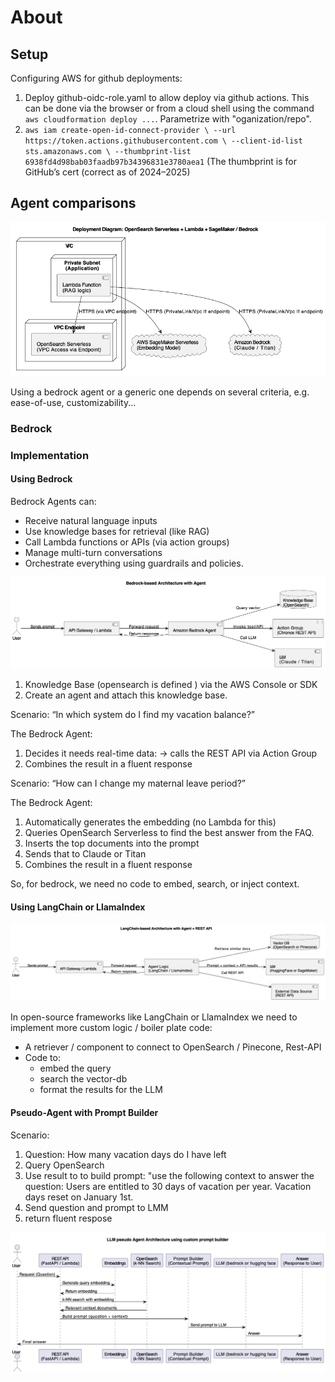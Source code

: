 # About

## Setup

Configuring AWS for github deployments:

1. Deploy github-oidc-role.yaml to allow deploy via github actions. This can be done via the browser or from a cloud shell using the command `aws cloudformation deploy ...`. Parametrize with "oganization/repo".
2. `aws iam create-open-id-connect-provider \
  --url https://token.actions.githubusercontent.com \
  --client-id-list sts.amazonaws.com \
  --thumbprint-list 6938fd4d98bab03faadb97b34396831e3780aea1`
  (The thumbprint is for GitHub’s cert (correct as of 2024–2025)


## Agent comparisons

![LLM Deployment View](doc/agent_deployment.drawio.png)

Using a bedrock agent or a generic one depends on several criteria, e.g. ease-of-use, customizability...

### Bedrock

### Implementation

#### Using Bedrock

Bedrock Agents can:
- Receive natural language inputs
- Use knowledge bases for retrieval (like RAG)
- Call Lambda functions or APIs (via action groups)
- Manage multi-turn conversations
- Orchestrate everything using guardrails and policies.

![Bedrock agent](doc/agent_bedrock.drawio.png)

1. Knowledge Base (opensearch is defined ) via the AWS Console or SDK
2. Create an agent and attach this knowledge base. 


Scenario: “In which system do I find my vacation balance?”
  
The Bedrock Agent:

1. Decides it needs real-time data: → calls the REST API via Action Group
2. Combines the result in a fluent response
    

Scenario: “How can I change my maternal leave period?”

The Bedrock Agent:

1. Automatically generates the embedding (no Lambda for this)
2. Queries OpenSearch Serverless to find the best answer from the FAQ.
3. Inserts the top documents into the prompt
4. Sends that to Claude or Titan
5. Combines the result in a fluent response


So, for bedrock, we need no code to embed, search, or inject context.


#### Using LangChain or LlamaIndex

![Langchain agent](doc/agent_langchain.drawio.png)

In open-source frameworks like LangChain or LlamaIndex we need to implement more custom logic / boiler plate code:

- A retriever / component to connect to OpenSearch / Pinecone, Rest-API
- Code to:
  - embed the query
  - search the vector-db
  - format the results for the LLM

#### Pseudo-Agent with Prompt Builder


Scenario:
 1. Question: How many vacation days do I have left
 2. Query OpenSearch 
 3. Use result to to build prompt: "use the following context to answer the question: Users are entitled to 30 days of vacation per year. Vacation days reset on January 1st.
 4. Send question and prompt to LMM
 5. return fluent respose


![Pseudo agent using custom prompt builder](doc/pseudo_agent.drawio.png)




